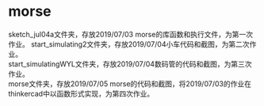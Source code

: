# morse
sketch_jul04a文件夹，存放2019/07/03 morse的库函数和执行文件，为第一次作业。
start_simulating2文件夹，存放2019/07/04小车代码和截图，为第二次作业。  
start_simulatingWYL文件夹，存放2019/07/04数码管的代码和截图，为第三次作业。   
morse文件夹，存放2019/07/05 morse的代码和截图，将2019/07/03的作业在thinkercad中以函数形式实现，为第四次作业。
